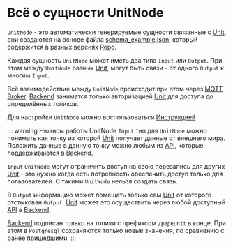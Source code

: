 # Всё о сущности UnitNode

`UnitNode` - это автоматически генерируемые сущности связанные с [Unit](/definitions#unit), они cоздаются на основе файла [schema_example.json](/definitions#schema-example-json), который содержится в разных версиях [Repo](/definitions#repo).

Каждая сущность `UnitNode` может иметь два типа `Input` или `Output`. При этом между `UnitNode` разных [Unit](/definitions#unit), могут быть связи - от одного `Output` к многим `Input`.

Всё взаимодействие между `UnitNode` происходит при этом через [MQTT Broker](/definitions#mqtt-broker). [Backend](/definitions#backend) заниматся только авторизацией [Unit](/definitions#unit) для доступа до определённых топиков.

Для настройки `UnitNode` можно воспользоваться [Инструкцией](/user/settings-unit-node#настроики-unitnode)

::: warning Нюансы работы UnitNode
`Input` тип для `UnitNode` можно понимать как точку из которой [Unit](/definitions#unit) получает данные от внешнего мира. Положить данные в данную точку можно любым из [API](/definitions#api), которые поддерживаются в [Backend](/definitions#backend).

`Input` `UnitNode` могут ограничить доступ на свою перезапись для других [Unit](/definitions#unit)  - это нужно когда есть потребность обеспечить доступ только для пользователей. С такими `UnitNode` нельзя создать связь.

В `Output` информацию может помещать только сам [Unit](/definitions#unit) от которого отстыкован `Output`. [Unit](/definitions#unit) может это осуществить через любой доступный [API](/definitions#api) в [Backend](/definitions#backend).

[Backend](/definitions#backend) подписан только на топики с префиксом `/pepeunit` в конце. При этом в `Postgresql` сохраняются только новые значения, по сравнению с ранее пришедшими.
:::
